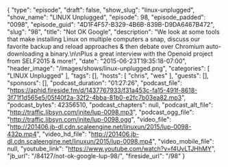 {
  "type": "episode",
  "draft": false,
  "show_slug": "linux-unplugged",
  "show_name": "LINUX Unplugged",
  "episode": 98,
  "episode_padded": "0098",
  "episode_guid": "4D1F4F57-B329-4B6B-839B-D9DA6467B472",
  "slug": "98",
  "title": "Not OK Google",
  "description": "We look at some tools that make installing Linux on multiple computers a snap, discuss our favorite backup and reload approaches & then debate over Chromium auto-downloading a binary.\n\nPlus a great interview with the Openoid project from SELF2015 & more!",
  "date": "2015-06-23T19:35:18-07:00",
  "header_image": "/images/shows/linux-unplugged.png",
  "categories": [
    "LINUX Unplugged"
  ],
  "tags": [],
  "hosts": [
    "chris",
    "wes"
  ],
  "guests": [],
  "sponsors": [],
  "podcast_duration": "01:27:26",
  "podcast_file": "https://aphid.fireside.fm/d/1437767933/f31a453c-fa15-491f-8618-3f71f1d565e5/05f40f2a-32f2-4bba-81b0-e2fc7b03ea82.mp3",
  "podcast_bytes": 42356510,
  "podcast_chapters": null,
  "podcast_alt_file": "http://traffic.libsyn.com/jnite/lup-0098.mp3",
  "podcast_ogg_file": "http://traffic.libsyn.com/jnite/lup-0098.ogg",
  "video_file": "http://201406.jb-dl.cdn.scaleengine.net/linuxun/2015/lup-0098-432p.mp4",
  "video_hd_file": "http://201406.jb-dl.cdn.scaleengine.net/linuxun/2015/lup-0098.mp4",
  "video_mobile_file": null,
  "youtube_link": "https://www.youtube.com/watch?v=f4UvLTJHhMY",
  "jb_url": "/84127/not-ok-google-lup-98/",
  "fireside_url": "/98"
}

